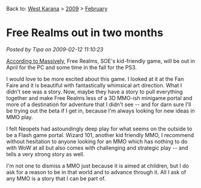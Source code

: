 Back to: [West Karana](/posts/westkarana.md) > [2009](/posts/2009/westkarana.md) > [February](./westkarana.md)
# Free Realms out in two months

*Posted by Tipa on 2009-02-12 11:10:23*

[According to Massively](http://www.massively.com/2009/02/12/free-realms-confirmed-for-april-launch/), Free Realms, SOE's kid-friendly game, will be out in April for the PC and some time in the fall for the PS3.

I would love to be more excited about this game. I looked at it at the Fan Faire and it is beautiful with fantastically whimsical art direction. What I didn't see was a story. Now, maybe they have a story to pull everything together and make Free Realms less of a 3D MMO-ish minigame portal and more of a destination for adventure that I didn't see -- and for darn sure I'll be trying out the beta if I get in, because I'm always looking for new ideas in MMO play.

I felt Neopets had astoundingly deep play for what seems on the outside to be a Flash game portal. Wizard 101, another kid friendly MMO, I recommend without hesitation to anyone looking for an MMO which has nothing to do with WoW at all but also comes with challenging and strategic play -- and tells a very strong story as well.

I'm not one to dismiss a MMO just because it is aimed at children, but I do ask for a reason to be in that world and to advance through it. All I ask of any MMO is a story that I can be part of.

